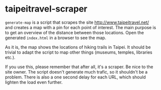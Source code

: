 taipeitravel-scraper
====================

`generate-map` is a script that scrapes the site http://www.taipeitravel.net/
and creates a map with a pin for each point of interest. The main purpose is to
get an overview of the distance between those locations. Open the generated
`index.html` in a browser to see the map.

As it is, the map shows the locations of hiking trails in Taipei. It should be
trivial to adapt the script to map other things (museums, temples, libraries
etc.).

If you use this, please remember that after all, it's a scraper. Be nice to the
site owner. The script doesn't generate much trafic, so it shouldn't be a
problem. There is also a one second delay for each URL, which should lighten
the load even further.
